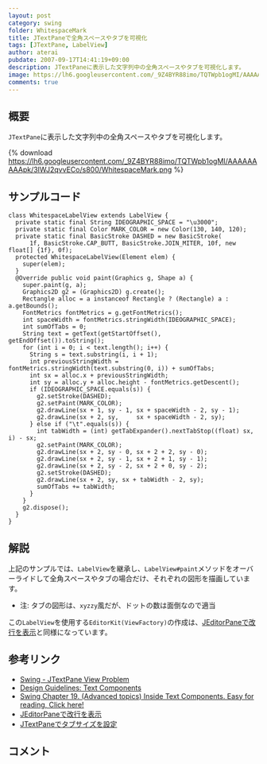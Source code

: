 ```yaml
---
layout: post
category: swing
folder: WhitespaceMark
title: JTextPaneで全角スペースやタブを可視化
tags: [JTextPane, LabelView]
author: aterai
pubdate: 2007-09-17T14:41:19+09:00
description: JTextPaneに表示した文字列中の全角スペースやタブを可視化します。
image: https://lh6.googleusercontent.com/_9Z4BYR88imo/TQTWpb1ogMI/AAAAAAAAApk/3IWJ2qvvECo/s800/WhitespaceMark.png
comments: true
---
```

## 概要
`JTextPane`に表示した文字列中の全角スペースやタブを可視化します。

{% download https://lh6.googleusercontent.com/_9Z4BYR88imo/TQTWpb1ogMI/AAAAAAAAApk/3IWJ2qvvECo/s800/WhitespaceMark.png %}

## サンプルコード
<pre class="prettyprint"><code>class WhitespaceLabelView extends LabelView {
  private static final String IDEOGRAPHIC_SPACE = "\u3000";
  private static final Color MARK_COLOR = new Color(130, 140, 120);
  private static final BasicStroke DASHED = new BasicStroke(
      1f, BasicStroke.CAP_BUTT, BasicStroke.JOIN_MITER, 10f, new float[] {1f}, 0f);
  protected WhitespaceLabelView(Element elem) {
    super(elem);
  }
  @Override public void paint(Graphics g, Shape a) {
    super.paint(g, a);
    Graphics2D g2 = (Graphics2D) g.create();
    Rectangle alloc = a instanceof Rectangle ? (Rectangle) a : a.getBounds();
    FontMetrics fontMetrics = g.getFontMetrics();
    int spaceWidth = fontMetrics.stringWidth(IDEOGRAPHIC_SPACE);
    int sumOfTabs = 0;
    String text = getText(getStartOffset(), getEndOffset()).toString();
    for (int i = 0; i &lt; text.length(); i++) {
      String s = text.substring(i, i + 1);
      int previousStringWidth = fontMetrics.stringWidth(text.substring(0, i)) + sumOfTabs;
      int sx = alloc.x + previousStringWidth;
      int sy = alloc.y + alloc.height - fontMetrics.getDescent();
      if (IDEOGRAPHIC_SPACE.equals(s)) {
        g2.setStroke(DASHED);
        g2.setPaint(MARK_COLOR);
        g2.drawLine(sx + 1, sy - 1, sx + spaceWidth - 2, sy - 1);
        g2.drawLine(sx + 2, sy,     sx + spaceWidth - 2, sy);
      } else if ("\t".equals(s)) {
        int tabWidth = (int) getTabExpander().nextTabStop((float) sx, i) - sx;
        g2.setPaint(MARK_COLOR);
        g2.drawLine(sx + 2, sy - 0, sx + 2 + 2, sy - 0);
        g2.drawLine(sx + 2, sy - 1, sx + 2 + 1, sy - 1);
        g2.drawLine(sx + 2, sy - 2, sx + 2 + 0, sy - 2);
        g2.setStroke(DASHED);
        g2.drawLine(sx + 2, sy, sx + tabWidth - 2, sy);
        sumOfTabs += tabWidth;
      }
    }
    g2.dispose();
  }
}
</code></pre>

## 解説
上記のサンプルでは、`LabelView`を継承し、`LabelView#paint`メソッドをオーバーライドして全角スペースやタブの場合だけ、それぞれの図形を描画しています。

- 注: タブの図形は、`xyzzy`風だが、ドットの数は面倒なので適当

<!-- dummy comment line for breaking list -->

この`LabelView`を使用する`EditorKit(ViewFactory)`の作成は、[JEditorPaneで改行を表示](http://ateraimemo.com/Swing/ParagraphMark.html)と同様になっています。

## 参考リンク
- [Swing - JTextPane View Problem](https://community.oracle.com/thread/1374478)
- [Design Guidelines: Text Components](http://web.archive.org/web/20120216035951/http://java.sun.com/products/jlf/ed1/dg/higo.htm)
- [Swing Chapter 19. (Advanced topics) Inside Text Components. Easy for reading, Click here!](http://www.javafaq.nu/java-book-30.html)
- [JEditorPaneで改行を表示](http://ateraimemo.com/Swing/ParagraphMark.html)
- [JTextPaneでタブサイズを設定](http://ateraimemo.com/Swing/TabSize.html)

<!-- dummy comment line for breaking list -->

## コメント
